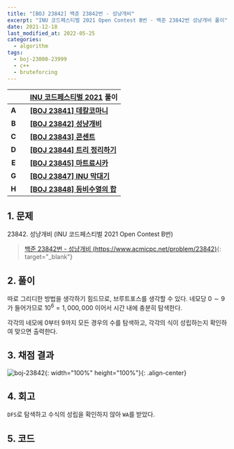 ```yaml
---
title: "[BOJ 23842] 백준 23842번 - 성냥개비"
excerpt: "INU 코드페스티벌 2021 Open Contest B번 - 백준 23842번 성냥개비 풀이"
date: 2021-12-18
last_modified_at: 2022-05-25
categories:
  - algorithm
tags:
  - boj-23000-23999
  - c++
  - bruteforcing
---
```


|||[INU 코드페스티벌 2021](https://burningfalls.github.io/contest/inu2021-baekjoon-contest) 풀이|
|:---:|:---:|:---|
|**A**||**[[BOJ 23841] 데칼코마니](https://burningfalls.github.io/algorithm/boj-23841/)**|
|**B**||**[[BOJ 23842] 성냥개비](https://burningfalls.github.io/algorithm/boj-23842/)**|
|**C**||**[[BOJ 23843] 콘센트](https://burningfalls.github.io/algorithm/boj-23843/)**|
|**D**||**[[BOJ 23844] 트리 정리하기](https://burningfalls.github.io/algorithm/boj-23844/)**|
|**E**||**[[BOJ 23845] 마트료시카](https://burningfalls.github.io/algorithm/boj-23845/)**|
|**G**||**[[BOJ 23847] INU 막대기](https://burningfalls.github.io/algorithm/boj-23847/)**|
|**H**||**[[BOJ 23848] 등비수열의 합](https://burningfalls.github.io/algorithm/boj-23848/)**|

## 1. 문제
$23842$. 성냥개비 (INU 코드페스티벌 2021 Open Contest B번)

> [백준 23842번 - 성냥개비 (https://www.acmicpc.net/problem/23842)](https://www.acmicpc.net/problem/23842){: target="_blank"}

## 2. 풀이

따로 그리디한 방법을 생각하기 힘드므로, 브루트포스를 생각할 수 있다. 네모당 $0\sim 9$가 들어가므로 $10^6=1,000,000$ 이어서 시간 내에 충분히 탐색한다. 

각각의 네모에 $0$부터 $9$까지 모든 경우의 수를 탐색하고, 각각의 식이 성립하는지 확인하여 맞으면 출력한다.

## 3. 채점 결과

![boj-23842](https://user-images.githubusercontent.com/30232837/160956511-d2bbe3ce-b3ee-4bc7-8a86-c1af37aedbba.png "boj-23842"){: width="100%" height="100%"}{: .align-center}

## 4. 회고

`DFS`로 탐색하고 수식의 성립을 확인하지 않아 `WA`를 받았다.

## 5. 코드

<script src="https://gist.github.com/BurningFalls/a76dde0c71c3654fdf9406a21f2fadb1.js"></script>